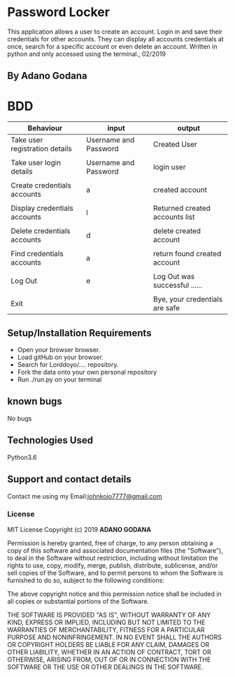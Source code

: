 # Password Locker

This application allows a user to create an account. Login in and save their credentials for other accounts. They can display all accounts credentials at once, search for a specific account or even delete an account. Written in python and only accessed using the terminal., 02/2019

## By Adano Godana

# BDD
|    Behaviour                 |    input               |    output                     |
|------------------------------|------------------------|-------------------------------|
|Take user registration details|Username and Password   |Created User                   |
|                              |                        |                               |
|Take user login details       |Username and Password   |login user                     |
|                              |                        |                               |
|Create credentials accounts   |       a                | created account               |
|                              |                        |                               |
| Display credentials accounts |   l                    |Returned created accounts list | 
|                              |                        |                               |
|Delete credentials accounts   |   d                    | delete created account        |
|                              |                        |                               |
| Find credentials accounts    |   a                    | return found created account  |
|                              |                        |                               |
|  Log Out	                   |    e                   |  Log Out was successful ......|
|                              |                        |                               |
|  Exit                        |                        |Bye, your credentials are safe |




## Setup/Installation Requirements
* Open your browser browser.
* Load gitHub on your browser.
* Search for Lorddoyo/.... repository.
* Fork the data onto your own personal repository
* Run ./run.py on your terminal

## known bugs

No bugs

## Technologies Used

Python3.6



## Support and contact details

Contact me using my Email:johnkojo7777@gmail.com

### License
MIT License  Copyright (c) 2019 **ADANO GODANA**

Permission is hereby granted, free of charge, to any person obtaining a copy
of this software and associated documentation files (the "Software"), to deal
in the Software without restriction, including without limitation the rights
to use, copy, modify, merge, publish, distribute, sublicense, and/or sell
copies of the Software, and to permit persons to whom the Software is
furnished to do so, subject to the following conditions:

The above copyright notice and this permission notice shall be included in all
copies or substantial portions of the Software.

THE SOFTWARE IS PROVIDED "AS IS", WITHOUT WARRANTY OF ANY KIND, EXPRESS OR
IMPLIED, INCLUDING BUT NOT LIMITED TO THE WARRANTIES OF MERCHANTABILITY,
FITNESS FOR A PARTICULAR PURPOSE AND NONINFRINGEMENT. IN NO EVENT SHALL THE
AUTHORS OR COPYRIGHT HOLDERS BE LIABLE FOR ANY CLAIM, DAMAGES OR OTHER
LIABILITY, WHETHER IN AN ACTION OF CONTRACT, TORT OR OTHERWISE, ARISING FROM,
OUT OF OR IN CONNECTION WITH THE SOFTWARE OR THE USE OR OTHER DEALINGS IN THE
SOFTWARE.
